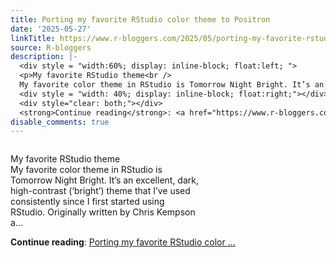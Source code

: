 ```yaml
---
title: Porting my favorite RStudio color theme to Positron
date: '2025-05-27'
linkTitle: https://www.r-bloggers.com/2025/05/porting-my-favorite-rstudio-color-theme-to-positron/
source: R-bloggers
description: |-
  <div style = "width:60%; display: inline-block; float:left; ">
  <p>My favorite RStudio theme<br />
  My favorite color theme in RStudio is Tomorrow Night Bright. It’s an excellent, dark, high-contrast (‘bright’) theme that I’ve used consistently since I first started using RStudio. Originally written by Chris Kempson a...</p></div>
  <div style = "width: 40%; display: inline-block; float:right;"></div>
  <div style="clear: both;"></div>
  <strong>Continue reading</strong>: <a href="https://www.r-bloggers.com/2025/05/porting-my-favorite-rstudio-color-theme-to-positron/">Porting my favorite RStudio color ...
disable_comments: true
---
```

<div style = "width:60%; display: inline-block; float:left; ">
<p>My favorite RStudio theme<br />
My favorite color theme in RStudio is Tomorrow Night Bright. It’s an excellent, dark, high-contrast (‘bright’) theme that I’ve used consistently since I first started using RStudio. Originally written by Chris Kempson a...</p></div>
<div style = "width: 40%; display: inline-block; float:right;"></div>
<div style="clear: both;"></div>
<strong>Continue reading</strong>: <a href="https://www.r-bloggers.com/2025/05/porting-my-favorite-rstudio-color-theme-to-positron/">Porting my favorite RStudio color ...
